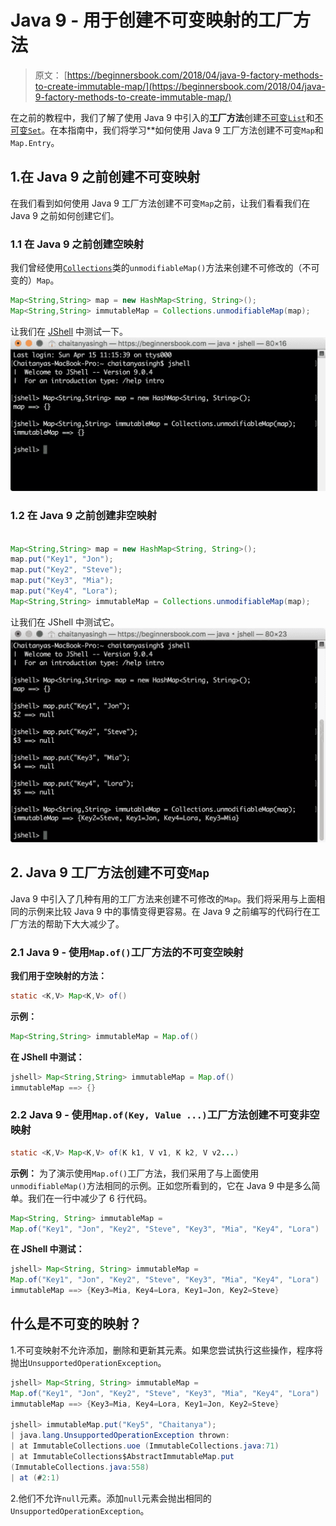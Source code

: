 # Java 9 - 用于创建不可变映射的工厂方法

> 原文： [https://beginnersbook.com/2018/04/java-9-factory-methods-to-create-immutable-map/](https://beginnersbook.com/2018/04/java-9-factory-methods-to-create-immutable-map/)

在之前的教程中，我们了解了使用 Java 9 中引入的**工厂方法**创建[不可变`List`](https://beginnersbook.com/2018/04/java-9-factory-method-to-create-immutable-list/)和[不可变`Set`](https://beginnersbook.com/2018/04/java-9-factory-methods-to-create-immutable-set/)。在本指南中，我们将学习**如何使用 Java 9 工厂方法创建不可变`Map`和`Map.Entry`。

## 1.在 Java 9 之前创建不可变映射

在我们看到如何使用 Java 9 工厂方法创建不可变`Map`之前，让我们看看我们在 Java 9 之前如何创建它们。

### 1.1 在 Java 9 之前创建空映射

我们曾经使用[`Collections`](https://beginnersbook.com/java-collections-tutorials/)类的`unmodifiableMap()`方法来创建不可修改的（不可变的）`Map`。

```java
Map<String,String> map = new HashMap<String, String>();
Map<String,String> immutableMap = Collections.unmodifiableMap(map);
```

让我们在 [JShell](https://beginnersbook.com/2018/04/java-9-jshell-repl/) 中测试一下。
![Creating Empty Map before Java 9](img/bd42c7a7f251eda0b541a587ed4f83e7.jpg)

### 1.2 在 Java 9 之前创建非空映射

```java

Map<String,String> map = new HashMap<String, String>();
map.put("Key1", "Jon");
map.put("Key2", "Steve");
map.put("Key3", "Mia");
map.put("Key4", "Lora");
Map<String,String> immutableMap = Collections.unmodifiableMap(map);
```

让我们在 JShell 中测试它。
![Java 9 Factory Methods to create immutable Map](img/c5b7bb1cb7c640772d77fe2a0abc18c6.jpg)

## 2\. Java 9 工厂方法创建不可变`Map`

Java 9 中引入了几种有用的工厂方法来创建不可修改的`Map`。我们将采用与上面相同的示例来比较 Java 9 中的事情变得更容易。在 Java 9 之前编写的代码行在工厂方法的帮助下大大减少了。

### 2.1 Java 9 - 使用`Map.of()`工厂方法的不可变空映射

**我们用于空映射的方法：**

```java
static <K,V> Map<K,V> of()
```

**示例：**

```java
Map<String,String> immutableMap = Map.of()
```

**在 JShell 中测试：**

```java
jshell> Map<String,String> immutableMap = Map.of()
immutableMap ==> {}
```

### 2.2 Java 9 - 使用`Map.of(Key, Value ...)`工厂方法创建不可变非空映射

```java
static <K,V> Map<K,V> of(K k1, V v1, K k2, V v2...)
```

**示例：**
为了演示使用`Map.of()`工厂方法，我们采用了与上面使用`unmodifiableMap()`方法相同的示例。正如您所看到的，它在 Java 9 中是多么简单。我们在一行中减少了 6 行代码。

```java
Map<String, String> immutableMap = 
Map.of("Key1", "Jon", "Key2", "Steve", "Key3", "Mia", "Key4", "Lora")
```

**在 JShell 中测试：**

```java
jshell> Map<String, String> immutableMap = 
Map.of("Key1", "Jon", "Key2", "Steve", "Key3", "Mia", "Key4", "Lora")
immutableMap ==> {Key3=Mia, Key4=Lora, Key1=Jon, Key2=Steve}
```

## 什么是不可变的映射？

1.不可变映射不允许添加，删除和更新其元素。如果您尝试执行这些操作，程序将抛出`UnsupportedOperationException`。

```java
jshell> Map<String, String> immutableMap = 
Map.of("Key1", "Jon", "Key2", "Steve", "Key3", "Mia", "Key4", "Lora")
immutableMap ==> {Key3=Mia, Key4=Lora, Key1=Jon, Key2=Steve}

jshell> immutableMap.put("Key5", "Chaitanya");
| java.lang.UnsupportedOperationException thrown:
| at ImmutableCollections.uoe (ImmutableCollections.java:71)
| at ImmutableCollections$AbstractImmutableMap.put 
(ImmutableCollections.java:558)
| at (#2:1)
```

2.他们不允许`null`元素。添加`null`元素会抛出相同的`UnsupportedOperationException`。